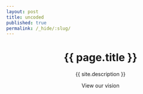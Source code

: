 ```yaml
---
layout: post
title: uncoded
published: true
permalink: /_hide/:slug/
---
```


<!-- Intro Section -->
<header class="intro">
		<div class="intro-body">
				<div class="container">
						<div class="row">
								<div class="col-md-8 col-md-offset-2">
										<h1 class="brand-heading"><i class="fa fa-terminal"></i>{{ page.title }}</h1>
										<p class="intro-text">{{ site.description }}</p>
										<p class="call-to-action-text">View our vision</p>
										<a href="#vision" class="btn btn-circle page-scroll">
												<i class="fa fa-angle-double-down animated"></i>
										</a>
								</div>
						</div>
				</div>
		</div>
</header>
